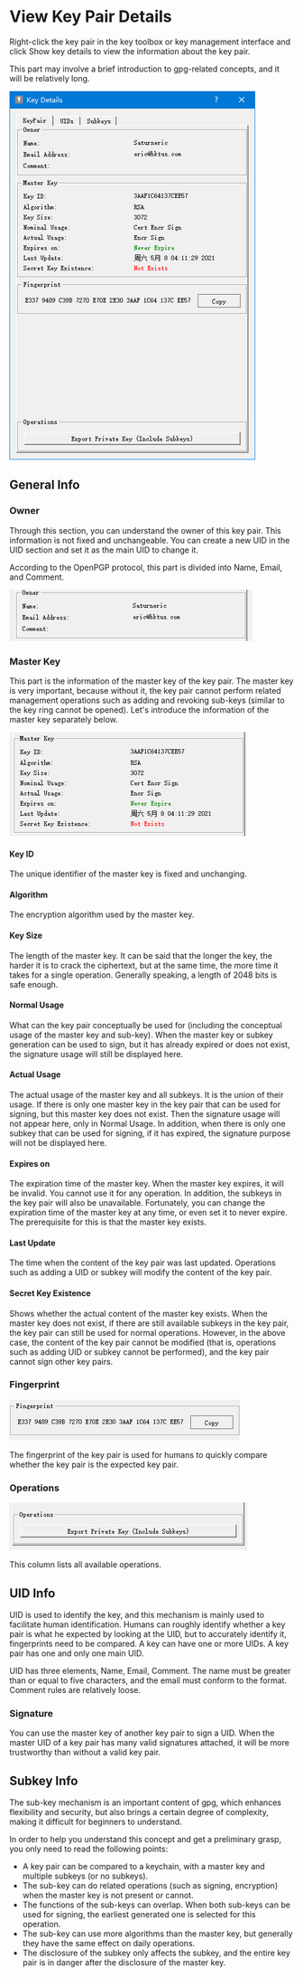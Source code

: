 # View Key Pair Details

Right-click the key pair in the key toolbox or key management interface and click Show key details to view the
information about the key pair.

This part may involve a brief introduction to gpg-related concepts, and it will be relatively long.

![screenshot](https://github.com/saturneric/Blob/blob/master/screenshots/key-details.png?raw=true)

## General Info

### Owner

Through this section, you can understand the owner of this key pair. This information is not fixed and unchangeable. You
can create a new UID in the UID section and set it as the main UID to change it.

According to the OpenPGP protocol, this part is divided into Name, Email, and Comment.

![screenshot](https://github.com/saturneric/Blob/blob/master/screenshots/key-details-owner.png?raw=true)

### Master Key

This part is the information of the master key of the key pair. The master key is very important, because without it,
the key pair cannot perform related management operations such as adding and revoking sub-keys (similar to the key ring
cannot be opened). Let's introduce the information of the master key separately below.

![screenshot](https://github.com/saturneric/Blob/blob/master/screenshots/key-details-master-key.png?raw=true)

#### Key ID

The unique identifier of the master key is fixed and unchanging.

#### Algorithm

The encryption algorithm used by the master key.

#### Key Size

The length of the master key. 
It can be said that the longer the key, the harder it is to crack the ciphertext, but at the same time, the more time it takes for a single operation. 
Generally speaking, a length of 2048 bits is safe enough.

#### Normal Usage

What can the key pair conceptually be used for (including the conceptual usage of the master key and sub-key). When the
master key or subkey generation can be used to sign, but it has already expired or does not exist, the signature usage
will still be displayed here.

#### Actual Usage

The actual usage of the master key and all subkeys. It is the union of their usage. 
If there is only one master key in the key pair that can be used for signing, but this master key does not exist. Then the signature usage will not appear here, only in Normal Usage.
In addition, when there is only one subkey that can be used for signing, if it has expired, the signature purpose will not be displayed here.

#### Expires on

The expiration time of the master key. When the master key expires, it will be invalid. You cannot use it for any operation. In addition, the subkeys in the key pair will also be unavailable.
Fortunately, you can change the expiration time of the master key at any time, or even set it to never expire. The prerequisite for this is that the master key exists.

#### Last Update

The time when the content of the key pair was last updated. Operations such as adding a UID or subkey will modify the
content of the key pair.

#### Secret Key Existence

Shows whether the actual content of the master key exists. When the master key does not exist, if there are still
available subkeys in the key pair, the key pair can still be used for normal operations. However, in the above case, the
content of the key pair cannot be modified (that is, operations such as adding UID or subkey cannot be performed), and
the key pair cannot sign other key pairs.

### Fingerprint

![screenshot](https://github.com/saturneric/Blob/blob/master/screenshots/key-details-fingerprint.png?raw=true)

The fingerprint of the key pair is used for humans to quickly compare whether the key pair is the expected key pair.

### Operations

![screenshot](https://github.com/saturneric/Blob/blob/master/screenshots/key-details-opera.png?raw=true)

This column lists all available operations.

## UID Info

UID is used to identify the key, and this mechanism is mainly used to facilitate human identification. Humans can
roughly identify whether a key pair is what he expected by looking at the UID, but to accurately identify it,
fingerprints need to be compared. A key can have one or more UIDs. A key pair has one and only one main UID.

UID has three elements, Name, Email, Comment. The name must be greater than or equal to five characters, and the email
must conform to the format. Comment rules are relatively loose.

### Signature

You can use the master key of another key pair to sign a UID. When the master UID of a key pair has many valid
signatures attached, it will be more trustworthy than without a valid key pair.

## Subkey Info

The sub-key mechanism is an important content of gpg, which enhances flexibility and security, but also brings a certain
degree of complexity, making it difficult for beginners to understand.

In order to help you understand this concept and get a preliminary grasp, you only need to read the following points:

- A key pair can be compared to a keychain, with a master key and multiple subkeys (or no subkeys).
- The sub-key can do related operations (such as signing, encryption) when the master key is not present or cannot.
- The functions of the sub-keys can overlap. When both sub-keys can be used for signing, the earliest generated one is
  selected for this operation.
- The sub-key can use more algorithms than the master key, but generally they have the same effect on daily operations.
- The disclosure of the subkey only affects the subkey, and the entire key pair is in danger after the disclosure of the
  master key.
